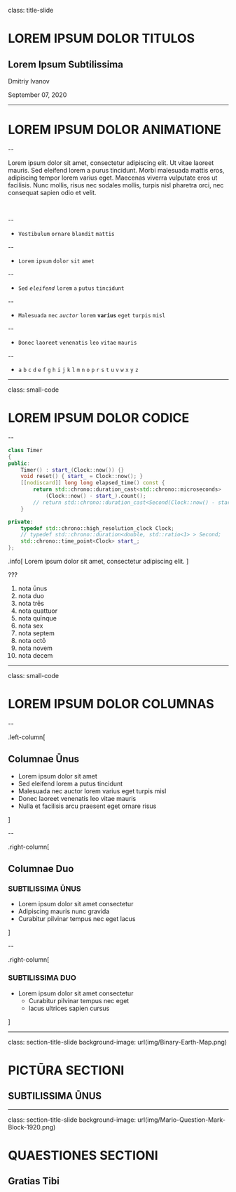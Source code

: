 class: title-slide

# LOREM IPSUM DOLOR TITULOS

## Lorem Ipsum Subtilissima

Dmitriy Ivanov

September 07, 2020

---

# LOREM IPSUM DOLOR ANIMATIONE

--

Lorem ipsum dolor sit amet, consectetur adipiscing elit. Ut vitae laoreet mauris. Sed eleifend lorem a purus tincidunt. Morbi malesuada mattis eros, adipiscing tempor lorem varius eget. Maecenas viverra vulputate eros ut facilisis. Nunc mollis, risus nec sodales mollis, turpis nisl pharetra orci, nec consequat sapien odio et velit.

<br>

--

- `Vestibulum` `ornare` `blandit` `mattis`

--

- `Lorem` `ipsum` `dolor` `sit` `amet`

--

- `Sed` _`eleifend`_ `lorem` `a` `putus` `tincidunt`

--

- `Malesuada` `nec` *`auctor`* `lorem` **`varius`** `eget` `turpis` `misl`

--

- `Donec` `laoreet` `venenatis` `leo` `vitae` `mauris`

--

- `a` `b` `c` `d` `e` `f` `g` `h` `i` `j` `k` `l` `m` `n` `o` `p` `r` `s` `t` `u` `v` `w` `x` `y` `z`

---

class: small-code

# LOREM IPSUM DOLOR CODICE

--

```cpp
class Timer
{
public:
    Timer() : start_(Clock::now()) {}
    void reset() { start_ = Clock::now(); }
    [[nodiscard]] long long elapsed_time() const {
        return std::chrono::duration_cast<std::chrono::microseconds>
            (Clock::now() - start_).count();
        // return std::chrono::duration_cast<Second(Clock::now() - start_).count();
    }

private:
    typedef std::chrono::high_resolution_clock Clock;
    // typedef std::chrono::duration<double, std::ratio<1> > Second;
    std::chrono::time_point<Clock> start_;
};
```

.info[
Lorem ipsum dolor sit amet, consectetur adipiscing elit.
]

???

1. nota ūnus
2. nota duo
3. nota trēs
4. nota quattuor
5. nota quīnque
6. nota sex
7. nota septem
8. nota octō
9. nota novem
10. nota decem

---

class: small-code

# LOREM IPSUM DOLOR COLUMNAS

--

.left-column[
## Columnae Ūnus

- Lorem ipsum dolor sit amet
- Sed eleifend lorem a putus tincidunt
- Malesuada nec auctor lorem varius eget turpis misl
- Donec laoreet venenatis leo vitae mauris
- Nulla et facilisis arcu praesent eget ornare risus

]

--

.right-column[
## Columnae Duo

### SUBTILISSIMA ŪNUS

- Lorem ipsum dolor sit amet consectetur
- Adipiscing mauris nunc gravida
- Curabitur pilvinar tempus nec eget lacus

]

--

.right-column[

### SUBTILISSIMA DUO

- Lorem ipsum dolor sit amet consectetur
  - Curabitur pilvinar tempus nec eget
  - lacus ultrices sapien cursus

]

---

class: section-title-slide
background-image: url(img/Binary-Earth-Map.png)
<!-- Image source: https://www.iconspng.com/image/64187/binary-earth-map -->

# PICTŪRA SECTIONI

## SUBTILISSIMA ŪNUS

---

class: section-title-slide
background-image: url(img/Mario-Question-Mark-Block-1920.png)
<!-- Image source: https://corvallisfamilymedicine.com/faqs/question-mark-block/ -->

# QUAESTIONES SECTIONI

## Gratias Tibi

